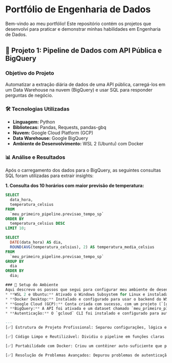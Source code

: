 # Portfólio de Engenharia de Dados

Bem-vindo ao meu portfólio! Este repositório contém os projetos que desenvolvi para praticar e demonstrar minhas habilidades em Engenharia de Dados.

## 🚀 Projeto 1: Pipeline de Dados com API Pública e BigQuery

### Objetivo do Projeto
Automatizar a extração diária de dados de uma API pública, carregá-los em um Data Warehouse na nuvem (BigQuery) e usar SQL para responder perguntas de negócio.

### 🛠️ Tecnologias Utilizadas
* **Linguagem:** Python
* **Bibliotecas:** Pandas, Requests, pandas-gbq
* **Nuvem:** Google Cloud Platform (GCP)
* **Data Warehouse:** Google BigQuery
* **Ambiente de Desenvolvimento:** WSL 2 (Ubuntu) com Docker

### 📊 Análise e Resultados
Após o carregamento dos dados para o BigQuery, as seguintes consultas SQL foram utilizadas para extrair insights:

**1. Consulta dos 10 horários com maior previsão de temperatura:**
```sql
SELECT
  data_hora,
  temperatura_celsius
FROM
  `meu_primeiro_pipeline.previsao_tempo_sp`
ORDER BY
  temperatura_celsius DESC
LIMIT 10;

SELECT
  DATE(data_hora) AS dia,
  ROUND(AVG(temperatura_celsius), 2) AS temperatura_media_celsius
FROM
  `meu_primeiro_pipeline.previsao_tempo_sp`
GROUP BY
  dia
ORDER BY
  dia;

### 📝 Setup do Ambiente
Aqui descrevo os passos que segui para configurar meu ambiente de desenvolvimento local e na nuvem.
* **WSL 2 e Ubuntu:** Ativado o Windows Subsystem for Linux e instalada a distribuição Ubuntu 22.04.
* **Docker Desktop:** Instalado e configurado para usar o backend do WSL 2, com 4 CPUs e 8GB de memória alocados.
* **Google Cloud (GCP):** Conta criada com sucesso, com um projeto (`[graceful-tenure-469816-p4]`) e um alerta de orçamento configurado para segurança.
* **BigQuery:** A API foi ativada e um dataset chamado `meu_primeiro_pipeline` foi criado na localização `southamerica-east1`.
* **Autenticação:** O `gcloud` CLI foi instalado e configurado para autenticação local via `gcloud auth application-default login`.

---
[✅] Estrutura de Projeto Profissional: Separou configurações, lógica e fluxo principal.

[✅] Código Limpo e Reutilizável: Dividiu o pipeline em funções claras e testáveis.

[✅] Portabilidade com Docker: Criou um contêiner auto-suficiente que pode rodar em qualquer lugar.

[✅] Resolução de Problemas Avançados: Depurou problemas de autenticação e configuração específicos do Docker.
